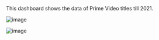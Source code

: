 This dashboard shows the data of Prime Video titles till 2021. 

![image](https://github.com/user-attachments/assets/5364988a-6c41-45db-8378-e38ee0ce90bb)

![image](https://github.com/user-attachments/assets/9e1b0b36-1f5b-4b06-b0d1-86fcb8893a4e)
